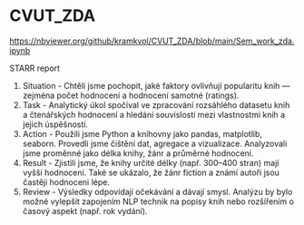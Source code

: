 # CVUT_ZDA
https://nbviewer.org/github/kramkvol/CVUT_ZDA/blob/main/Sem_work_zda.ipynb

STARR report
1) Situation - Chtěli jsme pochopit, jaké faktory ovlivňují popularitu knih — zejména počet hodnocení a hodnocení samotné (ratings).
3) Task - Analytický úkol spočíval ve zpracování rozsáhlého datasetu knih a čtenářských hodnocení a hledání souvislostí mezi vlastnostmi knih a jejich úspěšností.
4) Action - Použili jsme Python a knihovny jako pandas, matplotlib, seaborn. Provedli jsme čištění dat, agregace a vizualizace. Analyzovali jsme proměnné jako délka knihy, žánr a průměrné hodnocení.
5) Result - Zjistili jsme, že knihy určité délky (např. 300–400 stran) mají vyšší hodnocení. Také se ukázalo, že žánr fiction a známí autoři jsou častěji hodnoceni lépe.
6) Review - Výsledky odpovídají očekávání a dávají smysl. Analýzu by bylo možné vylepšit zapojením NLP technik na popisy knih nebo rozšířením o časový aspekt (např. rok vydání).
